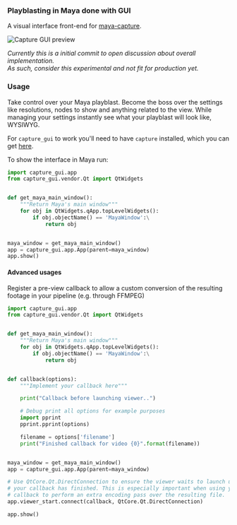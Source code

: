### Playblasting in Maya done with GUI

A visual interface front-end for
[maya-capture](https://github.com/abstractfactory/maya-capture).

![Capture GUI preview](https://cloud.githubusercontent.com/assets/2439881/18618526/d90fd9bc-7de8-11e6-83a3-ed02ff513c7d.png)

_Currently this is a initial commit to open discussion about overall
implementation.  
As such, consider this experimental and not fit for production
yet._

### Usage

Take control over your Maya playblast. Become the boss over the settings like
resolutions, nodes to show and anything related to the view. While managing
your settings instantly see what your playblast will look like, WYSIWYG.

For `capture_gui` to work you'll need to have `capture` installed, which you
can get [here](https://github.com/abstractfactory/maya-capture).

To show the interface in Maya run:

```python
import capture_gui.app
from capture_gui.vendor.Qt import QtWidgets


def get_maya_main_window():
    """Return Maya's main window"""
    for obj in QtWidgets.qApp.topLevelWidgets():
        if obj.objectName() == 'MayaWindow':\
            return obj


maya_window = get_maya_main_window()
app = capture_gui.app.App(parent=maya_window)
app.show()
```

#### Advanced usages

Register a pre-view callback to allow a custom conversion of the resulting
footage in your pipeline (e.g. through FFMPEG)

```python
import capture_gui.app
from capture_gui.vendor.Qt import QtWidgets


def get_maya_main_window():
    """Return Maya's main window"""
    for obj in QtWidgets.qApp.topLevelWidgets():
        if obj.objectName() == 'MayaWindow':\
            return obj


def callback(options):
    """Implement your callback here"""

    print("Callback before launching viewer..")

    # Debug print all options for example purposes
    import pprint
    pprint.pprint(options)

    filename = options['filename']
    print("Finished callback for video {0}".format(filename))


maya_window = get_maya_main_window()
app = capture_gui.app.App(parent=maya_window)

# Use QtCore.Qt.DirectConnection to ensure the viewer waits to launch until
# your callback has finished. This is especially important when using your
# callback to perform an extra encoding pass over the resulting file.
app.viewer_start.connect(callback, QtCore.Qt.DirectConnection)

app.show()
```